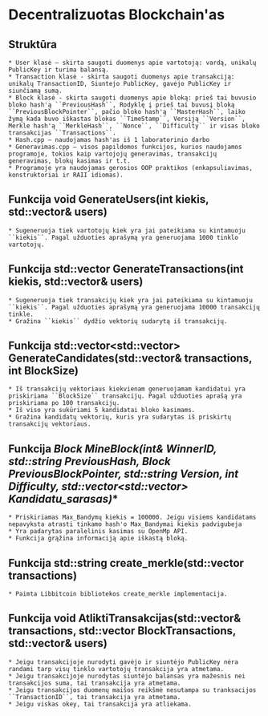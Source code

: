 # Decentralizuotas Blockchain'as



## Struktūra
    * User klasė – skirta saugoti duomenys apie vartotoją: vardą, unikalų PublicKey ir turima balansą.
    * Transaction klasė - skirta saugoti duomenys apie transakciją: unikalų TransactionID, Siuntejo PublicKey, gavėjo PublicKey ir siunčiamą sumą.
    * Block klasė - skirta saugoti duomenys apie bloką: prieš tai buvusio bloko hash'ą ``PreviousHash``, Rodyklę į prieš tai buvusį bloką ``PreviousBlockPointer``, pačio bloko hash'ą ``MasterHash``, laiko žymą kada buvo iškastas blokas ``TimeStamp``, Versiją ``Version``, Merkle hash'ą ``MerkleHash``, ``Nonce``, ``Difficulty`` ir visas bloko transakcijas ``Transactions``.
    * Hash.cpp – naudojamas hash'as iš 1 laboratorinio darbo
    * Generavimas.cpp – visos papildomos funkcijos, kurios naudojamos programoje, tokios kaip vartojojų generavimas, transakcijų generavimas, blokų kasimas ir t.t.
    * Programoje yra naudojamas gerosios OOP praktikos (enkapsuliavimas, konstruktoriai ir RAII idiomas).

## Funkcija **void GenerateUsers(int kiekis, std::vector<User>& users)**
    * Sugeneruoja tiek vartotojų kiek yra jai pateikiama su kintamuoju ``kiekis``. Pagal užduoties aprašymą yra generuojama 1000 tinklo vartotojų.

## Funkcija **std::vector<Transaction> GenerateTransactions(int kiekis, std::vector<User>& users)**
    * Sugeneruoja tiek transakcijų kiek yra jai pateikiama su kintamuoju ``kiekis``. Pagal užduoties aprašymą yra generuojama 10000 transakcijų tinkle.
    * Gražina ``kiekis`` dydžio vektorių sudarytą iš transakcijų.

## Funkcija **std::vector<std::vector<Transaction>> GenerateCandidates(std::vector<Transaction>& transactions, int BlockSize)**
    * Iš transakcijų vektoriaus kiekvienam generuojamam kandidatui yra priskiriama ``BlockSize`` transakcijų. Pagal užduoties aprašą yra priskiriama po 100 transakcijų.
    * Iš viso yra sukūriami 5 kandidatai bloko kasimams.
    * Gražina kandidatų vektorių, kuris yra sudarytas iš priskirtų transakcijų vektoriaus.

## Funkcija **Block MineBlock(int& WinnerID, std::string PreviousHash, Block* PreviousBlockPointer, std::string Version, int Difficulty, std::vector<std::vector<Transaction>> Kandidatu_sarasas)**
    * Priskiriamas Max_Bandymų kiekis = 100000. Jeigu visiems kandidatams nepavyksta atrasti tinkamo hash'o Max_Bandymai kiekis padvigubeja
    * Yra padarytas paralelinis kasimas su OpenMp API.
    * Funkcija grąžina informaciją apie iškastą bloką.

## Funkcija **std::string create_merkle(std::vector<Transaction> transactions)**
    * Paimta Libbitcoin bibliotekos create_merkle implementacija.

## Funkcija **void AtliktiTransakcijas(std::vector<Transaction>& transactions, std::vector<Transaction> BlockTransactions, std::vector<User>& users)**
    * Jeigu transakcijoje nurodyti gavėjo ir siuntėjo PublicKey nėra randami tarp visų tinklo vartotojų transakcija yra atmetama.
    * Jeigu transakcijoje nurodytas siuntėjo balansas yra mažesnis nei transakcijos suma, tai transakcija yra atmetama.
    * Jeigu transakcijos duomenų maišos reikšmė nesutampa su tranksacijos ``TransactionID``, tai transakcija yra atmetama.
    * Jeigu viskas okey, tai transakcija yra atliekama.
